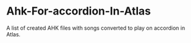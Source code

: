 # Ahk-For-accordion-In-Atlas
A list of created AHK files with songs converted to play on accordion in Atlas.
